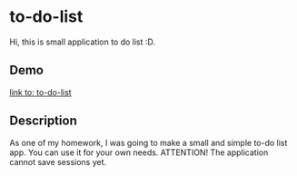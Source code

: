 # to-do-list
Hi, this is small application to do list :D. 
## Demo
[link to: to-do-list](https://sersicoh.github.io/to-do-list/)
## Description
As one of my homework, I was going to make a small and simple to-do list app. You can use it for your own needs. 
ATTENTION! The application cannot save sessions yet.
